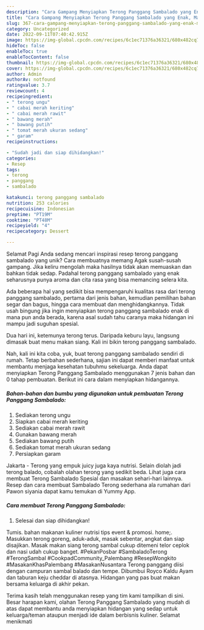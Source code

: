 ```yaml
---
description: "Cara Gampang Menyiapkan Terong Panggang Sambalado yang Enak, Mantap"
title: "Cara Gampang Menyiapkan Terong Panggang Sambalado yang Enak, Mantap"
slug: 367-cara-gampang-menyiapkan-terong-panggang-sambalado-yang-enak-mantap
category: Uncategorized
date: 2022-09-11T07:40:42.915Z
image: https://img-global.cpcdn.com/recipes/6c1ec71376a36321/680x482cq70/terong-panggang-sambalado-foto-resep-utama.jpg
hideToc: false
enableToc: true
enableTocContent: false
thumbnail: https://img-global.cpcdn.com/recipes/6c1ec71376a36321/680x482cq70/terong-panggang-sambalado-foto-resep-utama.jpg
cover: https://img-global.cpcdn.com/recipes/6c1ec71376a36321/680x482cq70/terong-panggang-sambalado-foto-resep-utama.jpg
author: Admin
authorAv: notfound
ratingvalue: 3.7
reviewcount: 4
recipeingredient:
- " terong ungu"
- " cabai merah keriting"
- " cabai merah rawit"
- " bawang merah"
- " bawang putih"
- " tomat merah ukuran sedang"
- " garam"
recipeinstructions:

- "Sudah jadi dan siap dihidangkan!"
categories:
- Resep
tags:
- terong
- panggang
- sambalado

katakunci: terong panggang sambalado 
nutrition: 253 calories
recipecuisine: Indonesian
preptime: "PT19M"
cooktime: "PT48M"
recipeyield: "4"
recipecategory: Dessert

---
```



Selamat Pagi Anda sedang mencari inspirasi resep terong panggang sambalado yang unik? Cara membuatnya memang Agak susah-susah gampang. Jika keliru mengolah maka hasilnya tidak akan memuaskan dan bahkan tidak sedap. Padahal terong panggang sambalado yang enak seharusnya punya aroma dan cita rasa yang bisa memancing selera kita.


Ada beberapa hal yang sedikit bisa mempengaruhi kualitas rasa dari terong panggang sambalado, pertama dari jenis bahan, kemudian pemilihan bahan segar dan bagus, hingga cara membuat dan menghidangkannya. Tidak usah bingung jika ingin menyiapkan terong panggang sambalado enak di mana pun anda berada, karena asal sudah tahu caranya maka hidangan ini mampu jadi suguhan spesial.

Dua hari ini, ketemunya terong terus. Daripada keburu layu, langsung dimasak buat menu makan siang. Kali ini bikin terong panggang sambalado.


Nah, kali ini kita coba, yuk, buat terong panggang sambalado sendiri di rumah. Tetap berbahan sederhana, sajian ini dapat memberi manfaat untuk membantu menjaga kesehatan tubuhmu sekeluarga. Anda dapat menyiapkan Terong Panggang Sambalado menggunakan 7 jenis bahan dan 0 tahap pembuatan. Berikut ini cara dalam menyiapkan hidangannya.

<!--inarticleads1-->

##### Bahan-bahan dan bumbu yang digunakan untuk pembuatan Terong Panggang Sambalado:

1. Sediakan  terong ungu
1. Siapkan  cabai merah keriting
1. Sediakan  cabai merah rawit
1. Gunakan  bawang merah
1. Sediakan  bawang putih
1. Sediakan  tomat merah ukuran sedang
1. Persiapkan  garam


Jakarta - Terong yang empuk juicy juga kaya nutrisi. Selain diolah jadi terong balado, cobalah olahan terong yang sedikit beda. Lihat juga cara membuat Terong Sambalado Spesial dan masakan sehari-hari lainnya. Resep dan cara membuat Sambalado Terong sederhana ala rumahan dari Pawon siyania dapat kamu temukan di Yummy App. 

<!--inarticleads2-->

##### Cara membuat Terong Panggang Sambalado:


1. Selesai dan siap dihidangkan!

Tumis. bahan makanan kuliner nutrisi tips event &amp; promosi. home;. Masukkan terong goreng, aduk-aduk, masak sebentar, angkat dan siap disajikan. Masak makan siang terong sambal cukup ditemeni telor ceplok dan nasi udah cukup banget. #PekanPosbar #SambaladoTerong #TerongSambal #CookpadCommunity_Palembang #ResepWongkito #MasakanKhasPalembang #MasakanNusantara Terong panggang diisi dengan campuran sambal balado dan tempe. Dibumbui Royco Kaldu Ayam dan taburan keju cheddar di atasnya. Hidangan yang pas buat makan bersama keluarga di akhir pekan. 

Terima kasih telah menggunakan resep yang tim kami tampilkan di sini. Besar harapan kami, olahan Terong Panggang Sambalado yang mudah di atas dapat membantu anda menyiapkan hidangan yang sedap untuk keluarga/teman ataupun menjadi ide dalam berbisnis kuliner. Selamat menikmati
